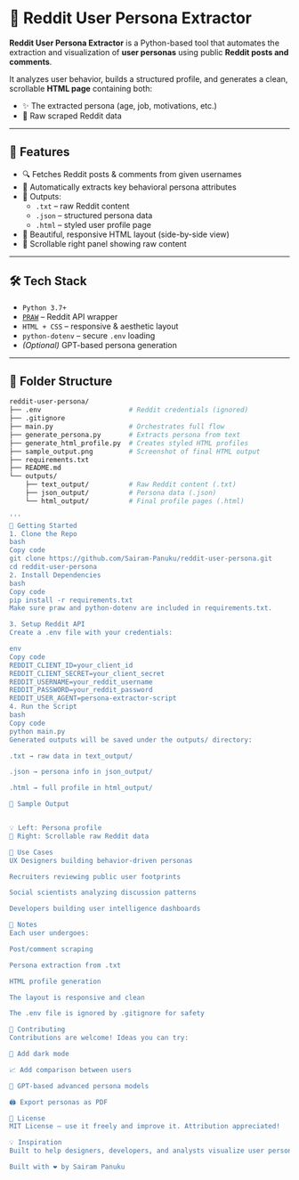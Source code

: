 # 🧠 Reddit User Persona Extractor

**Reddit User Persona Extractor** is a Python-based tool that automates the extraction and visualization of **user personas** using public **Reddit posts and comments**.

It analyzes user behavior, builds a structured profile, and generates a clean, scrollable **HTML page** containing both:
- ✨ The extracted persona (age, job, motivations, etc.)
- 📄 Raw scraped Reddit data

---

## 📌 Features

- 🔍 Fetches Reddit posts & comments from given usernames
- 🤖 Automatically extracts key behavioral persona attributes
- 📄 Outputs:
  - `.txt` – raw Reddit content
  - `.json` – structured persona data
  - `.html` – styled user profile page
- 🎨 Beautiful, responsive HTML layout (side-by-side view)
- 🧾 Scrollable right panel showing raw content

---

## 🛠️ Tech Stack

- `Python 3.7+`
- [`PRAW`](https://praw.readthedocs.io/) – Reddit API wrapper
- `HTML + CSS` – responsive & aesthetic layout
- `python-dotenv` – secure `.env` loading
- *(Optional)* GPT-based persona generation

---

## 📁 Folder Structure

```bash
reddit-user-persona/
├── .env                      # Reddit credentials (ignored)
├── .gitignore
├── main.py                   # Orchestrates full flow
├── generate_persona.py       # Extracts persona from text
├── generate_html_profile.py  # Creates styled HTML profiles
├── sample_output.png         # Screenshot of final HTML output
├── requirements.txt
├── README.md
└── outputs/
    ├── text_output/          # Raw Reddit content (.txt)
    ├── json_output/          # Persona data (.json)
    └── html_output/          # Final profile pages (.html)

'''
🚀 Getting Started
1. Clone the Repo
bash
Copy code
git clone https://github.com/Sairam-Panuku/reddit-user-persona.git
cd reddit-user-persona
2. Install Dependencies
bash
Copy code
pip install -r requirements.txt
Make sure praw and python-dotenv are included in requirements.txt.

3. Setup Reddit API
Create a .env file with your credentials:

env
Copy code
REDDIT_CLIENT_ID=your_client_id
REDDIT_CLIENT_SECRET=your_client_secret
REDDIT_USERNAME=your_reddit_username
REDDIT_PASSWORD=your_reddit_password
REDDIT_USER_AGENT=persona-extractor-script
4. Run the Script
bash
Copy code
python main.py
Generated outputs will be saved under the outputs/ directory:

.txt → raw data in text_output/

.json → persona info in json_output/

.html → full profile in html_output/

📸 Sample Output


💡 Left: Persona profile
📄 Right: Scrollable raw Reddit data

🧠 Use Cases
UX Designers building behavior-driven personas

Recruiters reviewing public user footprints

Social scientists analyzing discussion patterns

Developers building user intelligence dashboards

📝 Notes
Each user undergoes:

Post/comment scraping

Persona extraction from .txt

HTML profile generation

The layout is responsive and clean

The .env file is ignored by .gitignore for safety

🤝 Contributing
Contributions are welcome! Ideas you can try:

🌙 Add dark mode

📈 Add comparison between users

🧠 GPT-based advanced persona models

🖨️ Export personas as PDF

📄 License
MIT License – use it freely and improve it. Attribution appreciated!

💡 Inspiration
Built to help designers, developers, and analysts visualize user personas using social footprints like Reddit.

Built with ❤️ by Sairam Panuku
